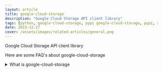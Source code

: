 ```yaml
---
layout: article
title: google-cloud-storage
description: "Google Cloud Storage API client library"
tags: [python, google-cloud-storage, pypi google-cloud-storage, pypi, references]
date: 2023-12-27
cover: /assets/images/related-articles/general.png
---
```


Google Cloud Storage API client library

Here are some FAQ's about google-cloud-storage
<details>
<summary>What is google-cloud-storage</summary>
Google Cloud Storage API client library
</details>
